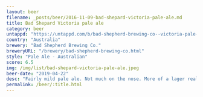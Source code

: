 ```yaml
---
layout: beer
filename: _posts/beer/2016-11-09-bad-shepard-victoria-pale-ale.md
title: Bad Shepard Victoria pale ale
category: beer
untappd: "https://untappd.com/b/bad-shepherd-brewing-co--victoria-pale-ale/2857152"
country: "Australia"
brewery: "Bad Shepherd Brewing Co."
breweryURL: "/brewery/bad-shepherd-brewing-co.html"
style: "Pale Ale - Australian"
score: 6.5
img: /img/list/bad-shepard-victoria-pale-ale.jpeg
beer-date: "2019-04-22"
desc: "Fairly mild pale ale. Not much on the nose. More of a lager really. In that respect it’s good, but not enough to justify buying a craft beer"
permalink: /beer/:title.html
---
```

